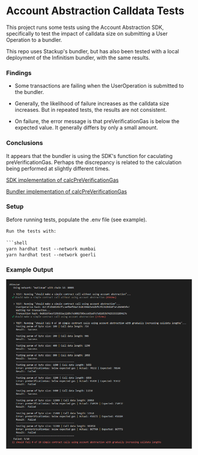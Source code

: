 # Account Abstraction Calldata Tests

This project runs some tests using the Account Abstraction SDK, specifically to test the impact of calldata size on submitting a User Operation to a bundler.

This repo uses Stackup's bundler, but has also been tested with a local deployment of the Infinitism bundler, with the same results.

### Findings

- Some transactions are failing when the UserOperation is submitted to the bundler.

- Generally, the likelihood of failure increases as the calldata size increases. But in repeated tests, the results are not consistent.

- On failure, the error message is that preVerificationGas is below the expected value. It generally differs by only a small amount.

### Conclusions

It appears that the bundler is using the SDK's function for caculating preVerificationGas. Perhaps the discrepancy is related to the calculation being performed at slightly different times.

[SDK implementation of calcPreVerificationGas](https://github.com/eth-infinitism/bundler/blob/d2c3c6ba65ad4114a5efcc0756700d245ad0ce1c/packages/sdk/src/calcPreVerificationGas.ts#L61)

[Bundler implementation of calcPreVerificationGas](https://github.com/eth-infinitism/bundler/blob/264aaa35dd69d846968fc5309b5547d8876313ad/packages/bundler/src/modules/ValidationManager.ts#L6)

### Setup

Before running tests, populate the .env file (see example).

````shell
Run the tests with:

```shell
yarn hardhat test --network mumbai
yarn hardhat test --network goerli
````

### Example Output

![Example Tests](example-test.png)
